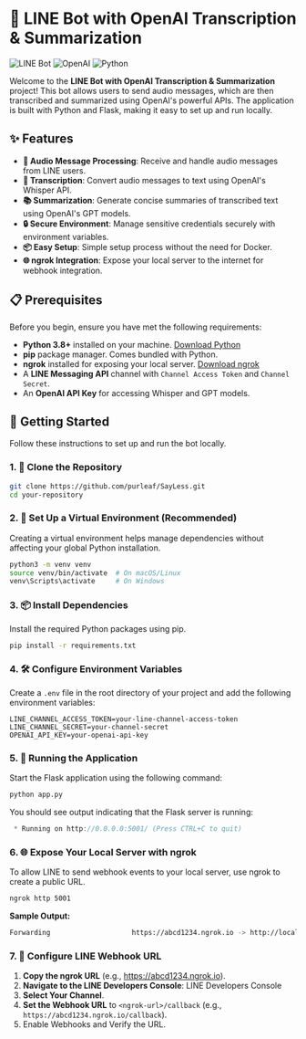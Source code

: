 # 🤖 LINE Bot with OpenAI Transcription & Summarization

![LINE Bot](https://img.shields.io/badge/LINE-Bot-green) ![OpenAI](https://img.shields.io/badge/OpenAI-API-blue) ![Python](https://img.shields.io/badge/Python-3.9%2B-blue)

Welcome to the **LINE Bot with OpenAI Transcription & Summarization** project! This bot allows users to send audio messages, which are then transcribed and summarized using OpenAI's powerful APIs. The application is built with Python and Flask, making it easy to set up and run locally.

## ✨ Features

- **📣 Audio Message Processing**: Receive and handle audio messages from LINE users.
- **📝 Transcription**: Convert audio messages to text using OpenAI's Whisper API.
- **📚 Summarization**: Generate concise summaries of transcribed text using OpenAI's GPT models.
- **🔒 Secure Environment**: Manage sensitive credentials securely with environment variables.
- **📦 Easy Setup**: Simple setup process without the need for Docker.
- **🌐 ngrok Integration**: Expose your local server to the internet for webhook integration.

## 📋 Prerequisites

Before you begin, ensure you have met the following requirements:

- **Python 3.8+** installed on your machine. [Download Python](https://www.python.org/downloads/)
- **pip** package manager. Comes bundled with Python.
- **ngrok** installed for exposing your local server. [Download ngrok](https://ngrok.com/download)
- A **LINE Messaging API** channel with `Channel Access Token` and `Channel Secret`.
- An **OpenAI API Key** for accessing Whisper and GPT models.

## 🚀 Getting Started

Follow these instructions to set up and run the bot locally.

### 1. 📁 Clone the Repository

```bash
git clone https://github.com/purleaf/SayLess.git
cd your-repository
```
### 2. 🐍 Set Up a Virtual Environment (Recommended)

Creating a virtual environment helps manage dependencies without affecting your global Python installation.

```bash
python3 -m venv venv
source venv/bin/activate  # On macOS/Linux
venv\Scripts\activate     # On Windows
```
### 3. 📦 Install Dependencies
Install the required Python packages using pip.

```bash
pip install -r requirements.txt
```
### 4. 🛠️ Configure Environment Variables
Create a `.env` file in the root directory of your project and add the following environment variables:
```dotenv
LINE_CHANNEL_ACCESS_TOKEN=your-line-channel-access-token
LINE_CHANNEL_SECRET=your-channel-secret
OPENAI_API_KEY=your-openai-api-key
```
### 5. 🔧 Running the Application
Start the Flask application using the following command:
```bash
python app.py
```
You should see output indicating that the Flask server is running:
```csharp
 * Running on http://0.0.0.0:5001/ (Press CTRL+C to quit)
```
### 6. 🌐 Expose Your Local Server with ngrok
To allow LINE to send webhook events to your local server, use ngrok to create a public URL.
```bash
ngrok http 5001
```
**Sample Output:**
```bash
Forwarding                    https://abcd1234.ngrok.io -> http://localhost:5001
```
### 7. 🔗 Configure LINE Webhook URL

1. **Copy the ngrok URL** (e.g., https://abcd1234.ngrok.io).
2. **Navigate to the LINE Developers Console**: LINE Developers Console
3. **Select Your Channel**.
4. **Set the Webhook URL** to `<ngrok-url>/callback` (e.g., `https://abcd1234.ngrok.io/callback`).
5. Enable Webhooks and Verify the URL.

